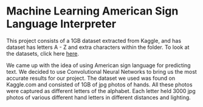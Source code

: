 # Machine Learning American Sign Language Interpreter

This project consists of a 1GB dataset extracted from Kaggle, and has dataset has letters A - Z and extra characters within the folder. To look at the datasets, click here [here](https://www.kaggle.com/grassknoted/asl-alphabet#D_test.jpg).

We came up with the idea of using American sign language for predicting text. We decided to use Convolutional Neural Networks to bring us the most accurate results for our project. The dataset we used was found on Kaggle.com and consisted of 1GB of jpg photos of hands. All these photos were captured as different letters of the alphabet. Each letter held 3000 jpg photos of various different hand letters in different distances and lighting.

